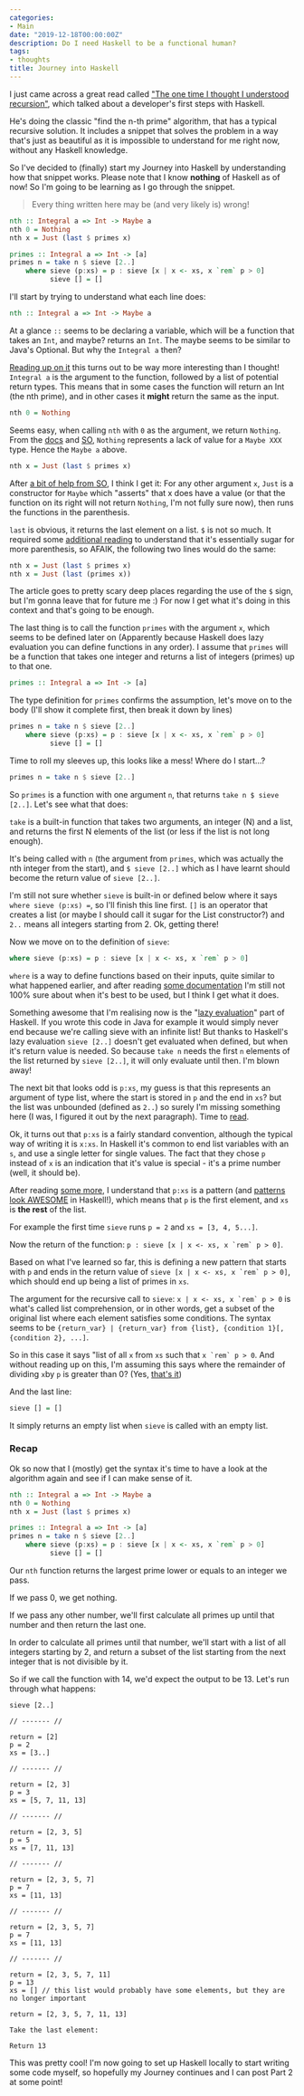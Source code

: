 ```yaml
---
categories:
- Main
date: "2019-12-18T00:00:00Z"
description: Do I need Haskell to be a functional human?
tags:
- thoughts
title: Journey into Haskell
---
```


I just came across a great read called ["The one time I thought I understood recursion"](https://functional.christmas/2019/18), which talked about a developer's first steps with Haskell.

He's doing the classic "find the n-th prime" algorithm, that has a typical recursive solution. It includes a snippet that solves the problem in a way that's just as beautiful as it is impossible to understand for me right now, without any Haskell knowledge.

So I've decided to (finally) start my Journey into Haskell by understanding how that snippet works. Please note that I know **nothing** of Haskell as of now! So I'm going to be learning as I go through the snippet.

> Every thing written here may be (and very likely is) wrong!

```haskell
nth :: Integral a => Int -> Maybe a
nth 0 = Nothing
nth x = Just (last $ primes x)

primes :: Integral a => Int -> [a]
primes n = take n $ sieve [2..]
    where sieve (p:xs) = p : sieve [x | x <- xs, x `rem` p > 0]
          sieve [] = []
```

I'll start by trying to understand what each line does:

```haskell
nth :: Integral a => Int -> Maybe a
```

At a glance `::` seems to be declaring a variable, which will be a function that takes an `Int`, and maybe? returns an `Int`. The maybe seems to be similar to Java's Optional. But why the `Integral a` then?

[Reading up on it](http://learnyouahaskell.com/syntax-in-functions) this turns out to be way more interesting than I thought! `Integral a` is the argument to the function, followed by a list of potential return types. This means that in some cases the function will return an Int (the nth prime), and in other cases it **might** return the same as the input.

```haskell
nth 0 = Nothing
```

Seems easy, when calling `nth` with `0` as the argument, we return `Nothing`. From the [docs](https://hackage.haskell.org/package/base-4.12.0.0/docs/Data-Maybe.html#v:Nothing) and [SO](https://stackoverflow.com/questions/22065358/what-is-the-type-of-nothing-in-haskell), `Nothing` represents a lack of value for a `Maybe XXX` type. Hence the `Maybe a` above.

```haskell
nth x = Just (last $ primes x)
```

After [a bit of help from SO](https://stackoverflow.com/questions/18808258/what-does-the-just-syntax-mean-in-haskell), I think I get it: For any other argument `x`, `Just` is a constructor for `Maybe` which "asserts" that x does have a value (or that the function on its right will not return `Nothing`, I'm not fully sure now), then runs the functions in the parenthesis.

`last` is obvious, it returns the last element on a list.
`$` is not so much. It required some [additional reading](https://typeclasses.com/featured/dollar) to understand that it's essentially sugar for more parenthesis, so AFAIK, the following two lines would do the same:

```haskell
nth x = Just (last $ primes x)
nth x = Just (last (primes x))
```

The article goes to pretty scary deep places regarding the use of the `$` sign, but I'm gonna leave that for future me :) For now I get what it's doing in this context and that's going to be enough.

The last thing is to call the function `primes` with the argument `x`, which seems to be defined later on (Apparently because Haskell does lazy evaluation you can define functions in any order). I assume that `primes` will be a function that takes one integer and returns a list of integers (primes) up to that one.

```haskell
primes :: Integral a => Int -> [a]
```

The type definition for `primes` confirms the assumption, let's move on to the body (I'll show it complete first, then break it down by lines)

```haskell
primes n = take n $ sieve [2..]
    where sieve (p:xs) = p : sieve [x | x <- xs, x `rem` p > 0]
          sieve [] = []
```

Time to roll my sleeves up, this looks like a mess! Where do I start...?

```haskell
primes n = take n $ sieve [2..]
```

So `primes` is a function with one argument `n`, that returns `take n $ sieve [2..]`. Let's see what that does:

`take` is a built-in function that takes two arguments, an integer (N) and a list, and returns the first N elements of the list (or less if the list is not long enough).

It's being called with `n` (the argument from `primes`, which was actually the nth integer from the start), and `$ sieve [2..]` which as I have learnt should become the return value of `sieve [2..]`.

I'm still not sure whether `sieve` is built-in or defined below where it says `where sieve (p:xs) =`, so I'll finish this line first. `[]` is an operator that creates a list (or maybe I should call it sugar for the List constructor?) and `2..` means all integers starting from 2. Ok, getting there!

Now we move on to the definition of `sieve`:

```haskell
where sieve (p:xs) = p : sieve [x | x <- xs, x `rem` p > 0]
```

`where` is a way to define functions based on their inputs, quite similar to what happened earlier, and after reading [some documentation](https://wiki.haskell.org/Let_vs._Where) I'm still not 100% sure about when it's best to be used, but I think I get what it does.

Something awesome that I'm realising now is the "[lazy evaluation](https://wiki.haskell.org/Lazy_evaluation)" part of Haskell. If you wrote this code in Java for example it would simply never end because we're calling sieve with an infinite list! But thanks to Haskell's lazy evaluation `sieve [2..]` doesn't get evaluated when defined, but when it's return value is needed. So because `take n` needs the first `n` elements of the list returned by `sieve [2..]`, it will only evaluate until then. I'm blown away!

The next bit that looks odd is `p:xs`, my guess is that this represents an argument of type list, where the start is stored in `p` and the end in `xs`? but the list was unbounded (defined as `2..`) so surely I'm missing something here (I was, I figured it out by the next paragraph). Time to [read](https://wiki.haskell.org/How_to_read_Haskell).

Ok, it turns out that `p:xs` is a fairly standard convention, although the typical way of writing it is `x:xs`. In Haskell it's common to end list variables with an `s`, and use a single letter for single values. The fact that they chose `p` instead of `x` is an indication that it's value is special - it's a prime number (well, it should be).

After reading [some more](http://learnyouahaskell.com/syntax-in-functions), I understand that `p:xs` is a pattern (and [patterns look AWESOME](https://www.haskell.org/tutorial/patterns.html) in Haskell!), which means that `p` is the first element, and `xs` is **the rest** of the list.

For example the first time `sieve` runs `p = 2` and `xs = [3, 4, 5...]`.

Now the return of the function: ``p : sieve [x | x <- xs, x `rem` p > 0]``.

Based on what I've learned so far, this is defining a new pattern that starts with `p` and ends in the return value of ``sieve [x | x <- xs, x `rem` p > 0]``, which should end up being a list of primes in `xs`.

The argument for the recursive call to `sieve`: ``x | x <- xs, x `rem` p > 0`` is what's called list comprehension, or in other words, get a subset of the original list where each element satisfies some conditions. The syntax seems to be `{return_var} | {return_var} from {list}, {condition 1}[, {condition 2}, ...]`.

So in this case it says "list of all `x` from `xs` such that ``x `rem` p > 0``. And without reading up on this, I'm assuming this says where the remainder of dividing `x`by `p` is greater than 0? (Yes, [that's it](http://zvon.org/other/haskell/Outputprelude/rem_f.html))

And the last line:

```haskell
sieve [] = []
```

It simply returns an empty list when `sieve` is called with an empty list.

### Recap

Ok so now that I (mostly) get the syntax it's time to have a look at the algorithm again and see if I can make sense of it.

```haskell
nth :: Integral a => Int -> Maybe a
nth 0 = Nothing
nth x = Just (last $ primes x)

primes :: Integral a => Int -> [a]
primes n = take n $ sieve [2..]
    where sieve (p:xs) = p : sieve [x | x <- xs, x `rem` p > 0]
          sieve [] = []
```

Our `nth` function returns the largest prime lower or equals to an integer we pass.

If we pass 0, we get nothing.

If we pass any other number, we'll first calculate all primes up until that number and then return the last one.

In order to calculate all primes until that number, we'll start with a list of all integers starting by 2, and return a subset of the list starting from the next integer that is not divisible by it.

So if we call the function with 14, we'd expect the output to be 13. Let's run through what happens:

```
sieve [2..]

// ------- //

return = [2]
p = 2
xs = [3..]

// ------- //

return = [2, 3]
p = 3
xs = [5, 7, 11, 13]

// ------- //

return = [2, 3, 5]
p = 5
xs = [7, 11, 13]

// ------- //

return = [2, 3, 5, 7]
p = 7
xs = [11, 13]

// ------- //

return = [2, 3, 5, 7]
p = 7
xs = [11, 13]

// ------- //

return = [2, 3, 5, 7, 11]
p = 13
xs = [] // this list would probably have some elements, but they are no longer important

return = [2, 3, 5, 7, 11, 13]

Take the last element:

Return 13
```

This was pretty cool! I'm now going to set up Haskell locally to start writing some code myself, so hopefully my Journey continues and I can post Part 2 at some point!
